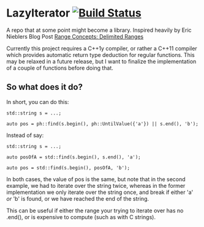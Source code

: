 LazyIterator  [![Build Status](https://travis-ci.org/matthiasvegh/LazyIterator.png?branch=master)](https://travis-ci.org/matthiasvegh/LazyIterator)
============

A repo that at some point might become a library.
Inspired heavily by Eric Nieblers Blog Post [Range Concepts: Delimited Ranges](http://ericniebler.com/2014/02/16/delimited-ranges/)

Currently this project requires a C++1y compiler, or rather a C++11 compiler which provides automatic return type deduction for regular functions.
This may be relaxed in a future release, but I want to finalize the implementation of a couple of functions before doing that.

So what does it do?
-------------------

In short, you can do this:

```
std::string s = ...;

auto pos = ph::find(s.begin(), ph::UntilValue({'a'}) || s.end(), 'b');
```

Instead of say:

```
std::string s = ...;

auto posOfA = std::find(s.begin(), s.end(), 'a');

auto pos = std::find(s.begin(), posOfA, 'b');
```

In both cases, the value of pos is the same, but note that in the second example, we had to iterate over the string twice, whereas in the former implementation we only iterate over the string once, and break if either 'a' _or_ 'b' is found, or we have reached the end of the string.

This can be useful if either the range your trying to iterate over has no .end(), or is expensive to compute (such as with C strings).
